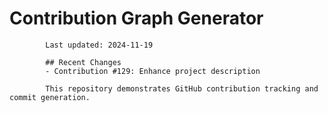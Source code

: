 # Contribution Graph Generator
            
            Last updated: 2024-11-19
            
            ## Recent Changes
            - Contribution #129: Enhance project description
            
            This repository demonstrates GitHub contribution tracking and commit generation.
        